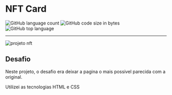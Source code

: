 # NFT Card 
![GitHub language count](https://img.shields.io/github/languages/count/LucasCBraga/NFT-Card?style=for-the-badge)
![GitHub code size in bytes](https://img.shields.io/github/languages/code-size/LucasCBraga/NFT-Card?style=for-the-badge)
![GitHub top language](https://img.shields.io/github/languages/top/LucasCBraga/NFT-Card?style=for-the-badge)

<hr>

![projeto nft](https://user-images.githubusercontent.com/113993228/205926165-74859ae9-e491-4b18-a6e3-883312d4e338.jpg)


## Desafio

Neste projeto, o desafio era deixar a pagina o mais possivel parecida com a original.

Utilizei as tecnologias HTML e CSS





